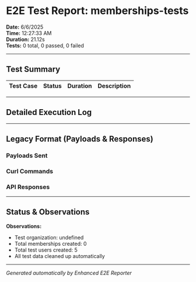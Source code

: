 # E2E Test Report: memberships-tests

**Date:** 6/6/2025  
**Time:** 12:27:33 AM  
**Duration:** 21.12s  
**Tests:** 0 total, 0 passed, 0 failed  

---

## Test Summary

| Test Case | Status | Duration | Description |
|-----------|--------|----------|-------------|


---

## Detailed Execution Log



---

## Legacy Format (Payloads & Responses)

### Payloads Sent


### Curl Commands


### API Responses


---

## Status & Observations



**Observations:**
- Test organization: undefined
- Total memberships created: 0
- Total test users created: 5
- All test data cleaned up automatically

---
*Generated automatically by Enhanced E2E Reporter*
